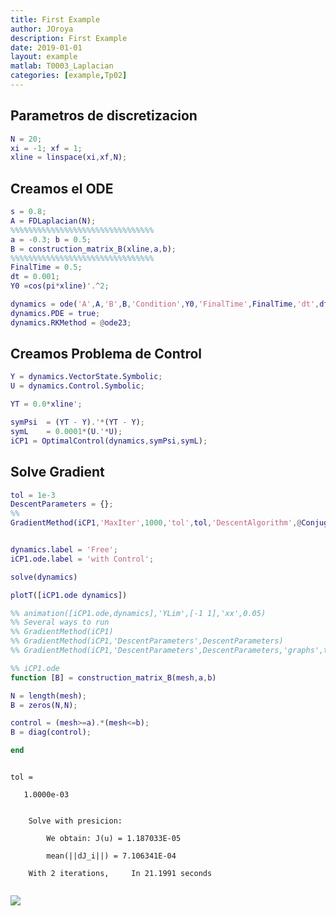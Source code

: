 ```yaml
---
title: First Example
author: JOroya
description: First Example
date: 2019-01-01
layout: example
matlab: T0003_Laplacian
categories: [example,Tp02]
---
```

## Parametros de discretizacion

```matlab
N = 20;
xi = -1; xf = 1;
xline = linspace(xi,xf,N);
```

## Creamos el ODE

```matlab
s = 0.8;
A = FDLaplacian(N);
%%%%%%%%%%%%%%%%%%%%%%%%%%%%%%%%
a = -0.3; b = 0.5;
B = construction_matrix_B(xline,a,b);
%%%%%%%%%%%%%%%%%%%%%%%%%%%%%%%%
FinalTime = 0.5;
dt = 0.001;
Y0 =cos(pi*xline)'.^2;

dynamics = ode('A',A,'B',B,'Condition',Y0,'FinalTime',FinalTime,'dt',dt);
dynamics.PDE = true;
dynamics.RKMethod = @ode23;
```

## Creamos Problema de Control

```matlab
Y = dynamics.VectorState.Symbolic;
U = dynamics.Control.Symbolic;

YT = 0.0*xline';

symPsi  = (YT - Y).'*(YT - Y);
symL    = 0.0001*(U.'*U);
iCP1 = OptimalControl(dynamics,symPsi,symL);
```

## Solve Gradient

```matlab
tol = 1e-3
DescentParameters = {};
%%
GradientMethod(iCP1,'MaxIter',1000,'tol',tol,'DescentAlgorithm',@ConjugateGradientDescent)


dynamics.label = 'Free';
iCP1.ode.label = 'with Control';

solve(dynamics)

plotT([iCP1.ode dynamics])

%% animation([iCP1.ode,dynamics],'YLim',[-1 1],'xx',0.05)
%% Several ways to run
%% GradientMethod(iCP1)
%% GradientMethod(iCP1,'DescentParameters',DescentParameters)
%% GradientMethod(iCP1,'DescentParameters',DescentParameters,'graphs',true)

%% iCP1.ode
function [B] = construction_matrix_B(mesh,a,b)

N = length(mesh);
B = zeros(N,N);

control = (mesh>=a).*(mesh<=b);
B = diag(control);

end
```


```

tol =

   1.0000e-03


    Solve with presicion: 

        We obtain: J(u) = 1.187033E-05

        mean(||dJ_i||) = 7.106341E-04

    With 2 iterations,     In 21.1991 seconds


```


![]({{site.url}}/{{site.baseurl}}/assets/imgs/Tp02/T0003/copiaRM_01.png)

